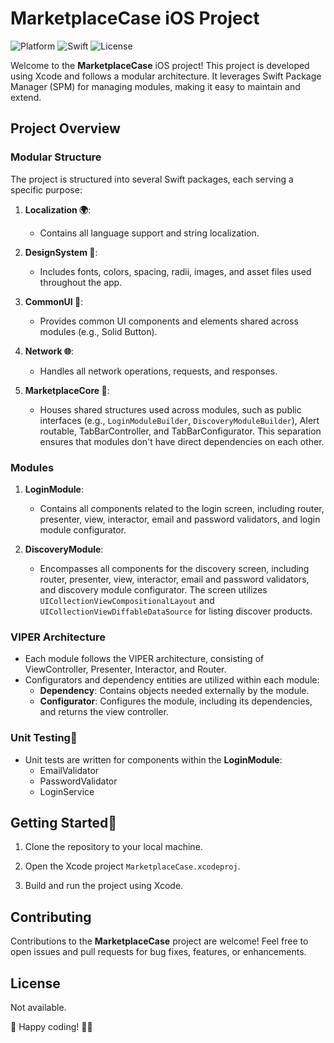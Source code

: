 
# MarketplaceCase iOS Project

![Platform](https://img.shields.io/badge/platform-iOS%2016.0%2B-blue.svg)
![Swift](https://img.shields.io/badge/swift-5.5-orange.svg)
![License](https://img.shields.io/badge/license-MIT-green.svg)

Welcome to the **MarketplaceCase** iOS project! This project is developed using Xcode and follows a modular architecture. It leverages Swift Package Manager (SPM) for managing modules, making it easy to maintain and extend.

## Project Overview

### Modular Structure

The project is structured into several Swift packages, each serving a specific purpose:

1.  **Localization 🌍**:
    
    -   Contains all language support and string localization.
2.  **DesignSystem 🎨**:
    
    -   Includes fonts, colors, spacing, radii, images, and asset files used throughout the app.
3.  **CommonUI 🚀**:
    
    -   Provides common UI components and elements shared across modules (e.g., Solid Button).
4.  **Network 🌐**:
    
    -   Handles all network operations, requests, and responses.
5.  **MarketplaceCore 🏢**:
    
    -   Houses shared structures used across modules, such as public interfaces (e.g., `LoginModuleBuilder`, `DiscoveryModuleBuilder`), Alert routable, TabBarController, and TabBarConfigurator. This separation ensures that modules don't have direct dependencies on each other.

### Modules

1.  **LoginModule**:
    
    -   Contains all components related to the login screen, including router, presenter, view, interactor, email and password validators, and login module configurator.
2.  **DiscoveryModule**:
    
    -   Encompasses all components for the discovery screen, including router, presenter, view, interactor, email and password validators, and discovery module configurator. The screen utilizes `UICollectionViewCompositionalLayout` and `UICollectionViewDiffableDataSource` for listing discover products.

### VIPER Architecture

-   Each module follows the VIPER architecture, consisting of ViewController, Presenter, Interactor, and Router.
-   Configurators and dependency entities are utilized within each module:
    -   **Dependency**: Contains objects needed externally by the module.
    -   **Configurator**: Configures the module, including its dependencies, and returns the view controller.

### Unit Testing🧪

-   Unit tests are written for components within the **LoginModule**:
    -   EmailValidator
    -   PasswordValidator
    -   LoginService

## Getting Started🚀

1.  Clone the repository to your local machine.
    
2.  Open the Xcode project `MarketplaceCase.xcodeproj`.
    
3.  Build and run the project using Xcode.
    

## Contributing

Contributions to the **MarketplaceCase** project are welcome! Feel free to open issues and pull requests for bug fixes, features, or enhancements.

## License

Not available.

🚀 Happy coding! 📱🎉
